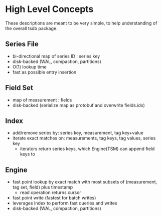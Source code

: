 # High Level Concepts

These descriptions are meant to be very simple, to help understanding of the overall tsdb package.

## Series File

- bi-directional map of series ID : series key
- disk-backed (WAL, compaction, partitions)
- O(1) lookup time
- fast as possible entry insertion

## Field Set
- map of measurement : fields
- disk-backed (serialize map as protobuf and overwrite fields.idx)

## Index
- add/remove series by: series key, measurement, tag key+value
- iterate exact matches on: measurements, tag keys, tag values, series key
  - iterators return series keys, which Engine(TSM) can append field keys to

## Engine
- fast point lookup by exact match with most subsets of (measurement, tag set, field) plus timestamp
  - read operation returns cursor
- fast point write (fastest for batch writes)
- leverages Index to perform fast queries and writes
- disk-backed (WAL, compaction, partitions)
